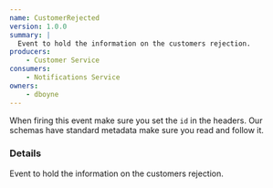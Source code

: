 ```yaml
---
name: CustomerRejected
version: 1.0.0
summary: |
  Event to hold the information on the customers rejection.
producers:
    - Customer Service
consumers:
    - Notifications Service
owners:
    - dboyne
---
```


<Admonition>When firing this event make sure you set the `id` in the headers. Our schemas have standard metadata make sure you read and follow it.</Admonition>

### Details

Event to hold the information on the customers rejection.

<NodeGraph title="Consumer / Producer Diagram" />

<Schema />